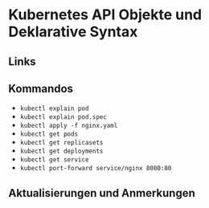# Kubernetes API Objekte und Deklarative Syntax

## Links

## Kommandos

* `kubectl explain pod`
* `kubectl explain pod.spec`
* `kubectl apply -f nginx.yaml`
* `kubectl get pods`
* `kubectl get replicasets`
* `kubectl get deployments`
* `kubectl get service`
* `kubectl port-forward service/nginx 8080:80`
  
## Aktualisierungen und Anmerkungen

